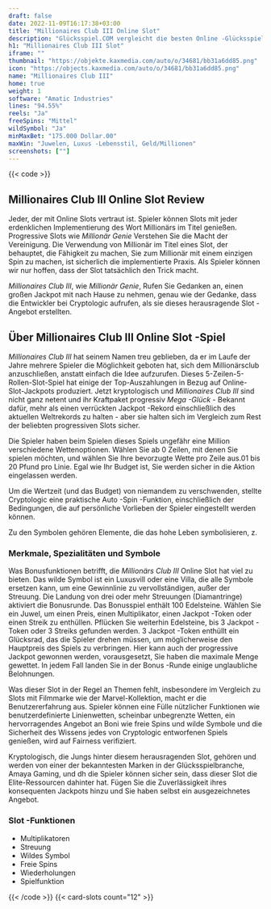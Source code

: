```yaml
---
draft: false
date: 2022-11-09T16:17:38+03:00
title: "Millionaires Club III Online Slot"
description: "Glücksspiel.COM vergleicht die besten Online -Glücksspiel -Sites und -spiele der Kanada.  Unabhängige Produktbewertungen und exklusive Anmeldeangebote. Jetzt spielen!"
h1: "Millionaires Club III Slot"
iframe: ""
thumbnail: "https://objekte.kaxmedia.com/auto/o/34681/bb31a6dd85.png"
icon: "https://objects.kaxmedia.com/auto/o/34681/bb31a6dd85.png"
name: "Millionaires Club III"
home: true
weight: 1
software: "Amatic Industries"
lines: "94.55%"
reels: "Ja"
freeSpins: "Mittel"
wildSymbol: "Ja"
minMaxBet: "175.000 Dollar.00"
maxWin: "Juwelen, Luxus -Lebensstil, Geld/Millionen"
screenshots: [""]
---
```


{{< code >}}<h2>Millionaires Club III Online Slot Review</h2><p>Jeder, der mit Online Slots vertraut ist. Spieler können Slots mit jeder erdenklichen Implementierung des Wort Millionärs im Titel genießen. Progressive Slots wie <i>Millionär Genie</i> Verstehen Sie die Macht der Vereinigung. Die Verwendung von Millionär im Titel eines Slot, der behauptet, die Fähigkeit zu machen, Sie zum Millionär mit einem einzigen Spin zu machen, ist sicherlich die implementierte Praxis. Als Spieler können wir nur hoffen, dass der Slot tatsächlich den Trick macht.</p><p><i>Millionaires Club III</i>, wie <i>Millionär Genie</i>, Rufen Sie Gedanken an, einen großen Jackpot mit nach Hause zu nehmen, genau wie der Gedanke, dass die Entwickler bei Cryptologic aufrufen, als sie dieses herausragende Slot -Angebot erstellten.</p><h2>Über Millionaires Club III Online Slot -Spiel</h2><p><em>Millionaires Club III</em> hat seinem Namen treu geblieben, da er im Laufe der Jahre mehrere Spieler die Möglichkeit geboten hat, sich dem Millionärsclub anzuschließen, anstatt einfach die Idee aufzurufen. Dieses 5-Zeilen-5-Rollen-Slot-Spiel hat einige der Top-Auszahlungen in Bezug auf Online-Slot-Jackpots produziert. Jetzt kryptologisch und <em>Millionaires Club III</em> sind nicht ganz netent und ihr Kraftpaket progressiv <em>Mega -Glück</em> - Bekannt dafür, mehr als einen verrückten Jackpot -Rekord einschließlich des aktuellen Weltrekords zu halten - aber sie halten sich im Vergleich zum Rest der beliebten progressiven Slots sicher.</p><p>Die Spieler haben beim Spielen dieses Spiels ungefähr eine Million verschiedene Wettenoptionen. Wählen Sie ab 0 Zeilen, mit denen Sie spielen möchten, und wählen Sie Ihre bevorzugte Wette pro Zeile aus.01 bis 20 Pfund pro Linie. Egal wie Ihr Budget ist, Sie werden sicher in die Aktion eingelassen werden.</p><p>Um die Wertzeit (und das Budget) von niemandem zu verschwenden, stellte Cryptologic eine praktische Auto -Spin -Funktion, einschließlich der Bedingungen, die auf persönliche Vorlieben der Spieler eingestellt werden können.</p><p>Zu den Symbolen gehören Elemente, die das hohe Leben symbolisieren, z.</p><h3>Merkmale, Spezialitäten und Symbole</h3><p>Was Bonusfunktionen betrifft, die <em>Millionärs Club III</em> Online Slot hat viel zu bieten. Das wilde Symbol ist ein Luxusvill oder eine Villa, die alle Symbole ersetzen kann, um eine Gewinnlinie zu vervollständigen, außer der Streuung. Die Landung von drei oder mehr Streuungen (Diamantringe) aktiviert die Bonusrunde. Das Bonusspiel enthält 100 Edelsteine. Wählen Sie ein Juwel, um einen Preis, einen Multiplikator, einen Jackpot -Token oder einen Streik zu enthüllen. Pflücken Sie weiterhin Edelsteine, bis 3 Jackpot -Token oder 3 Streiks gefunden werden. 3 Jackpot -Token enthüllt ein Glücksrad, das die Spieler drehen müssen, um möglicherweise den Hauptpreis des Spiels zu verbringen. Hier kann auch der progressive Jackpot gewonnen werden, vorausgesetzt, Sie haben die maximale Menge gewettet. In jedem Fall landen Sie in der Bonus -Runde einige unglaubliche Belohnungen.</p><p>Was dieser Slot in der Regel an Themen fehlt, insbesondere im Vergleich zu Slots mit Filmmarke wie der Marvel-Kollektion, macht er die Benutzererfahrung aus. Spieler können eine Fülle nützlicher Funktionen wie benutzerdefinierte Linienwetten, scheinbar unbegrenzte Wetten, ein hervorragendes Angebot an Boni wie freie Spins und wilde Symbole und die Sicherheit des Wissens jedes von Cryptologic entworfenen Spiels genießen, wird auf Fairness verifiziert.</p><p>Kryptologisch, die Jungs hinter diesem herausragenden Slot, gehören und werden von einer der bekanntesten Marken in der Glücksspielbranche, Amaya Gaming, und dh die Spieler können sicher sein, dass dieser Slot die Elite-Ressourcen dahinter hat. Fügen Sie die Zuverlässigkeit ihres konsequenten Jackpots hinzu und Sie haben selbst ein ausgezeichnetes Angebot.</p><h3>
Slot -Funktionen</h3><ul>
<li></span>
Multiplikatoren</li>
<li></span>
Streuung</li>
<li></span>
Wildes Symbol</li>
<li></span>
Freie Spins</li>
<li></span>
Wiederholungen</li>
<li></span>
Spielfunktion</li></ul>{{< /code >}}
 {{< card-slots count="12" >}}